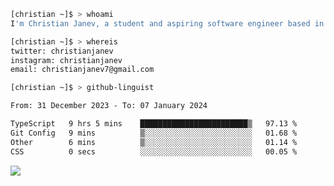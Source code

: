```bash
[christian ~]$ > whoami
I'm Christian Janev, a student and aspiring software engineer based in Chicago, IL
```
```bash
[christian ~]$ > whereis
twitter: christianjanev
instagram: christianjanev
email: christianjanev7@gmail.com
```

```bash
[christian ~]$ > github-linguist
```
<!--START_SECTION:waka-->

```txt
From: 31 December 2023 - To: 07 January 2024

TypeScript   9 hrs 5 mins    ████████████████████████▒   97.13 %
Git Config   9 mins          ▒░░░░░░░░░░░░░░░░░░░░░░░░   01.68 %
Other        6 mins          ▒░░░░░░░░░░░░░░░░░░░░░░░░   01.14 %
CSS          0 secs          ░░░░░░░░░░░░░░░░░░░░░░░░░   00.05 %
```

<!--END_SECTION:waka-->

![](https://komarev.com/ghpvc/?username=christianjanev)
